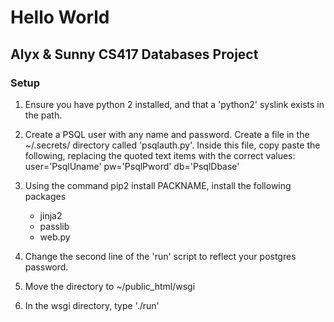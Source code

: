 # Hello World
## Alyx & Sunny CS417 Databases Project

### Setup
1. Ensure you have python 2 installed, and that a 'python2' syslink exists in the path.
2. Create a PSQL user with any name and password. Create a file in the ~/.secrets/ directory called 'psqlauth.py'. Inside this file, copy paste the following, replacing the quoted text items with the correct values:
    user='PsqlUname'
    pw='PsqlPword'
    db='PsqlDbase'
    

3. Using the command pip2 install PACKNAME, install the following packages
    * jinja2
    * passlib
    * web.py
4. Change the second line of the 'run' script to reflect your postgres password.
5. Move the directory to ~/public_html/wsgi
6. In the wsgi directory, type './run'
